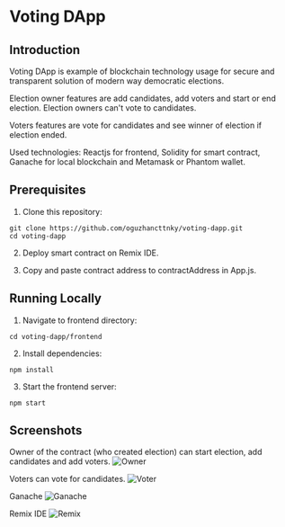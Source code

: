 # Voting DApp

## Introduction

Voting DApp is example of blockchain technology usage for secure and transparent solution of modern way democratic elections.

Election owner features are add candidates, add voters and start or end election. Election owners can't vote to candidates.

Voters features are vote for candidates and see winner of election if election ended.

Used technologies: Reactjs for frontend, Solidity for smart contract, Ganache for local blockchain and Metamask or Phantom wallet.

## Prerequisites

1. Clone this repository:
```console
git clone https://github.com/oguzhancttnky/voting-dapp.git
cd voting-dapp
```

2. Deploy smart contract on Remix IDE.

3. Copy and paste contract address to contractAddress in App.js.

## Running Locally

1. Navigate to frontend directory:
```console
cd voting-dapp/frontend
```
2. Install dependencies:
```console
npm install
```
3. Start the frontend server:
```console
npm start
```

## Screenshots

Owner of the contract (who created election) can start election, add candidates and add voters.
![Owner](https://github.com/user-attachments/assets/c5fe48ba-768b-4478-8953-ec393d330602)

Voters can vote for candidates.
![Voter](https://github.com/user-attachments/assets/2d1596ad-3065-41c3-9f2f-567be9e5bebd)

Ganache
![Ganache](https://github.com/user-attachments/assets/86409b75-a844-4cd0-a340-c301f5379996)

Remix IDE
![Remix](https://github.com/user-attachments/assets/0d2ebcf2-3efc-4d3b-8b24-20ca39e8285b)


